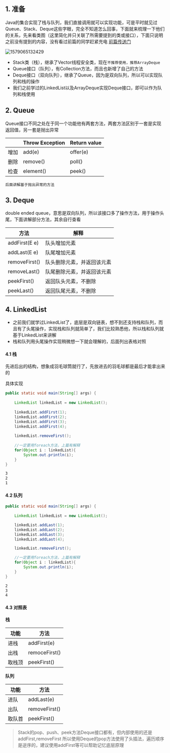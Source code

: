 ## 1. 准备

Java的集合实现了栈与队列，我们直接调用就可以实现功能，可是平时就见过Queue、Stack、Deque这些字眼，完全不知道怎么回事，下面就来梳理一下他们的关系，先来看类图（这里简化并只关联了所需要提到的类或接口），下面只说明之前没有提到的内容，没有看过前篇的同学赶紧充电 [前篇传送门](<https://www.cnblogs.com/Howlet/p/12003389.html>)

![1579065132429](C:\Users\Howl\AppData\Roaming\Typora\typora-user-images\1579065132429.png)

* Stack类（栈），继承了Vector线程安全类，现在`不推荐使用，推荐ArrayDeque`
* Queue接口（队列），有Collection方法，而且也新增了自己的方法
* Deque接口（双向队列），继承了Queue，因为是双向队列，所以可以实现队列和栈的操作
* 我们之前学过的LinkedList以及ArrayDeque实现Deque接口，即可以作为队列和栈使用







## 2. Queue

Queue接口不同之处在于同一个功能他有两套方法，两套方法区别于一套是实现返回值，另一套是抛出异常

|      | Throw Exception | Return value |
| ---- | --------------- | ------------ |
| 增加 | add(e)          | offer(e)     |
| 删除 | remove()        | poll()       |
| 检查 | element()       | peek()       |

`后面讲解基于抛出异常的方法`







## 3. Deque

double ended queue，意思是双向队列，所以该接口多了操作方法，用于操作头尾，下面讲解部分方法，其余自行查看

| 方法          | 解释                       |
| ------------- | -------------------------- |
| addFirst(E e) | 队头增加元素               |
| addLast(E e)  | 队尾增加元素               |
| removeFirst() | 队头删除元素，并返回该元素 |
| removeLast()  | 队尾删除元素，并返回该元素 |
| peekFirst()   | 返回队头元素，不删除       |
| peekLast()    | 返回队尾元素，不删除       |





## 4. LinkedList

* 之前我们就学过LinkedList了，底层是双向链表，想不到还支持栈和队列，而且有了头尾操作，实现栈和队列就简单了，我们比较熟悉他，所以栈和队列就基于LinkedList来讲解
* 栈和队列用头尾操作实现稍微想一下就会理解的，后面列出表格对照



#### 4.1 栈

先进后出的结构，想象成羽毛球筒就行了，先放进去的羽毛球都是最后才能拿出来的

具体实现

```java
public static void main(String[] args) {
	
 	LinkedList linkedList = new LinkedList(); 
	
 	linkedList.addFirst(1);
 	linkedList.addFirst(2);
 	linkedList.addFirst(3);
 	linkedList.addFirst(4);
 	
 	linkedList.removeFirst();
 	
 	//一定要用foreach方法，上篇有解释
 	for(Object i : linkedList){
 		System.out.println(i);
 	}
}
```

```xml
3
2
1
```



#### 4.2 队列

```java
public static void main(String[] args) {
	
 	LinkedList linkedList = new LinkedList(); 

    linkedList.addLast(1);
    linkedList.addLast(2);
    linkedList.addLast(3);
    linkedList.addLast(4);

    linkedList.removeFirst();

    //一定要用foreach方法，上篇有解释
    for(Object i : linkedList){
        System.out.println(i);
    }
}
```

```xml
2
3
4
```





#### 4.3 对照表

**栈**

| 功能   | 方法          |
| ------ | ------------- |
| 进栈   | addFirst(e)   |
| 出栈   | remoceFirst() |
| 取栈顶 | peekFirst()   |

**队列**

| 功能   | 方法          |
| ------ | ------------- |
| 进队   | addLast(e)    |
| 出队   | removeFirst() |
| 取队首 | peekFirst()   |





>Stack的pop、push、peek方法Deque接口都有，但内部使用的还是addFirst,removeFirst
>所以使用Deque的pop方法使用了头插法，遍历顺序是逆序的，建议使用addFirst等可以帮助记忆底层原理
